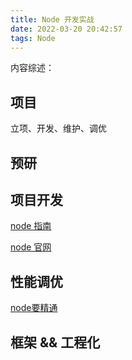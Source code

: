 ```yaml
---
title: Node 开发实战
date: 2022-03-20 20:42:57
tags: Node
---
```


内容综述：

## 项目

立项、开发、维护、调优

## 预研

## 项目开发

[node 指南](http://nodejs.cn/learn/introduction-to-nodejs)

[node 官网](https://nodejs.org/zh-cn/docs/)

## 性能调优

[node要精通](https://www.taopoppy.cn/node/)

## 框架 && 工程化
